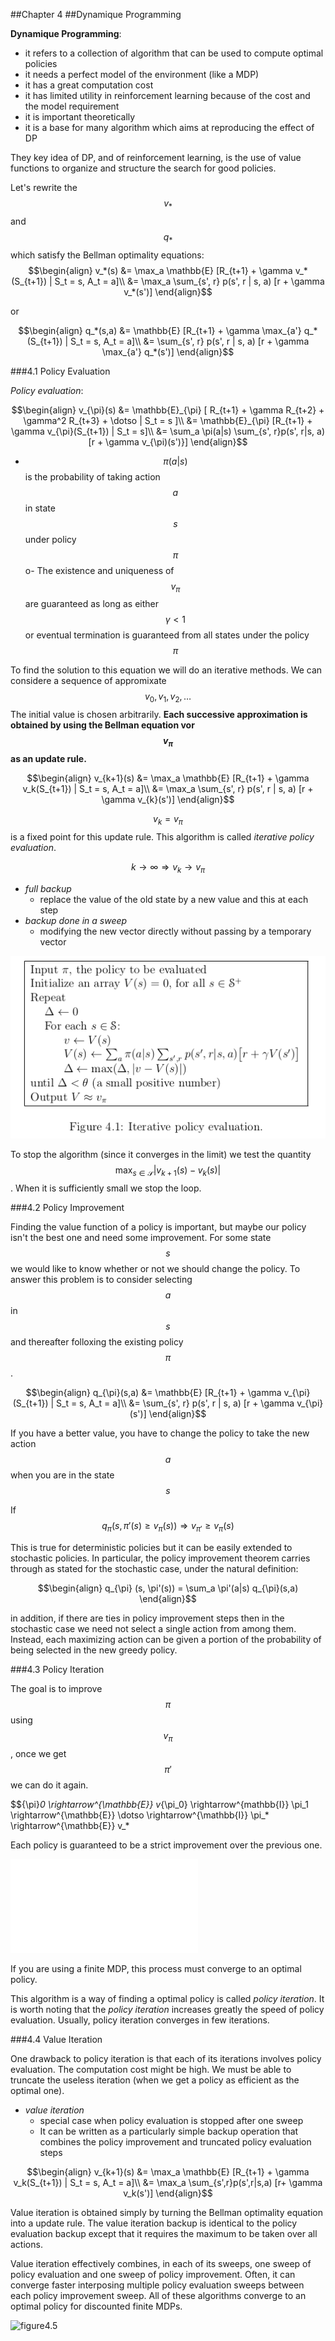 ##Chapter 4
##Dynamique Programming

**Dynamique Programming**:
- it refers to a collection of algorithm that can be used to compute optimal policies
- it needs a perfect model of the environment (like a MDP)
- it has a great computation cost
- it has limited utility in reinforcement learning because of the cost and the model requirement
- it is important theoretically
- it is a base for many algorithm which aims at reproducing the effect of DP

They key idea of DP, and of reinforcement learning, is the use of value functions 
to organize and structure the search for good policies.

Let's rewrite the $$v_*$$ and $$q_*$$ which satisfy the Bellman optimality equations:
$$\begin{align}
v_*(s) &= \max_a \mathbb{E} [R_{t+1} + \gamma v_*(S_{t+1}) | S_t = s, A_t = a]\\
       &= \max_a \sum_{s', r} p(s', r | s, a) [r + \gamma v_*(s')]
\end{align}$$

or

$$\begin{align}
q_*(s,a) &= \mathbb{E} [R_{t+1} + \gamma \max_{a'} q_*(S_{t+1}) | S_t = s, A_t = a]\\
       &= \sum_{s', r} p(s', r | s, a) [r + \gamma \max_{a'} q_*(s')]
\end{align}$$

###4.1 Policy Evaluation

*Policy evaluation*:

$$\begin{align}
v_{\pi}(s) &= \mathbb{E}_{\pi} [ R_{t+1} + \gamma R_{t+2} + \gamma^2 R_{t+3} + \dotso | S_t = s ]\\
       &= \mathbb{E}_{\pi} [R_{t+1} + \gamma v_{\pi}(S_{t+1}) | S_t = s]\\
       &= \sum_a \pi(a|s) \sum_{s', r}p(s', r|s, a) [r + \gamma v_{\pi)(s')}]
\end{align}$$

- $$\pi(a|s)$$ is the probability of taking action $$a$$ in state $$s$$ under policy $$\pi$$o- The existence and uniqueness of $$v_{\pi}$$ are guaranteed as long as either $$\gamma < 1$$ or eventual termination is guaranteed from all states under the policy $$\pi$$

To find the solution to this equation we will do an iterative methods.
We can considere a sequence of appromixate $$v_0, v_1, v_2, \dotso$$
The initial value is chosen arbitrarily.
**Each successive approximation is obtained by using the Bellman equation vor $$v_{\pi}$$ as an update rule.**

$$\begin{align}
v_{k+1}(s) &= \max_a \mathbb{E} [R_{t+1} + \gamma v_k(S_{t+1}) | S_t = s, A_t = a]\\
       &= \max_a \sum_{s', r} p(s', r | s, a) [r + \gamma v_{k}(s')]
\end{align}$$

$$v_k = v_{\pi}$$ is a fixed point for this update rule.
This algorithm is called *iterative policy evaluation*.

$$k \rightarrow \infty \Rightarrow v_k \rightarrow v_{\pi}$$

- *full backup*
  - replace the value of the old state by a new value and this at each step
- *backup done in a sweep*
  - modifying the new vector directly without passing by a temporary vector

![Figure 4.1: Iterative policy evaluation](images/figure4_1.png)

To stop the algorithm (since it converges in the limit) we test the quantity
$$\max_{s \in \mathcal{S}} |v_{k+1}(s) - v_k(s)|$$. When it is sufficiently small we stop the loop.

###4.2 Policy Improvement

Finding the value function of a policy is important, but maybe our policy isn't the 
best one and need some improvement.
For some state $$s$$ we would like to know whether or not we should change the policy.
To answer this problem is to consider selecting $$a$$ in $$s$$ and thereafter folloxing the existing policy $$\pi$$.

$$\begin{align}
q_{\pi}(s,a) &= \mathbb{E} [R_{t+1} + \gamma v_{\pi}(S_{t+1}) | S_t = s, A_t = a]\\
       &= \sum_{s', r} p(s', r | s, a) [r + \gamma v_{\pi}(s')]
\end{align}$$

If you have a better value, you have to change the policy to take the new action $$a$$ when
you are in the state $$s$$

If $$q_{\pi}(s, \pi'(s) \geq v_{\pi}(s)) \Rightarrow v_{\pi'} \geq v_{\pi}(s)$$

This is true for deterministic policies but it can be easily extended to stochastic policies.
In particular, the policy improvement theorem carries through as stated for the stochastic 
case, under the natural definition:

$$\begin{align}
q_{\pi} (s, \pi'(s)) = \sum_a \pi'(a|s) q_{\pi}(s,a)
\end{align}$$

in addition, if there are ties in policy improvement steps then in the stochastic case 
we need not select a single action from among them. Instead, each maximizing action can 
be given a portion of the probability of being selected in the new greedy policy.

###4.3 Policy Iteration

The goal is to improve $$\pi$$ using $$v_{\pi}$$, once we get $$\pi'$$ we can do it again.

$${\pi}_0 \rightarrow^{\mathbb{E}} v_{\pi_0} \rightarrow^{mathbb{I}} \pi_1 \rightarrow^{\mathbb{E}} \dotso \rightarrow^{\mathbb{I}} \pi_* \rightarrow^{\mathbb{E}} v_*

Each policy is guaranteed to be a strict improvement over the previous one.

![Figure4.3](images/figure4_3.pgn)

If you are using a finite MDP, this process must converge to an optimal policy.

This algorithm is a way of finding a optimal policy is called *policy iteration*.
It is worth noting that the *policy iteration* increases greatly the speed of policy evaluation.
Usually, policy iteration converges in few iterations.

###4.4 Value Iteration

One drawback to policy iteration is that each of its iterations involves policy evaluation.
The computation cost might be high.
We must be able to truncate the useless iteration (when we get a policy as efficient as the optimal one).

- *value iteration*
  - special case when policy evaluation is stopped after one sweep
  - It can be written as a particularly simple backup operation that combines the policy improvement and truncated policy evaluation steps

$$\begin{align}
v_{k+1}(s) &= \max_a \mathbb{E} [R_{t+1} + \gamma v_k(S_{t+1}) | S_t = s, A_t = a]\\
           &= \max_a \sum_{s',r}p(s',r|s,a) [r+ \gamma v_k(s')]
\end{align}$$

Value iteration is obtained simply by turning the Bellman optimality equation into a update rule.
The value iteration backup is identical to the policy evaluation backup except that it 
requires the maximum to be taken over all actions.

Value iteration effectively combines, in each of its sweeps, one sweep of policy evaluation and one sweep of policy improvement.
Often, it can converge faster interposing multiple policy evaluation sweeps between each policy improvement sweep.
All of these algorithms converge to an optimal policy for discounted finite MDPs.

![figure4.5](images/figure4_5)
